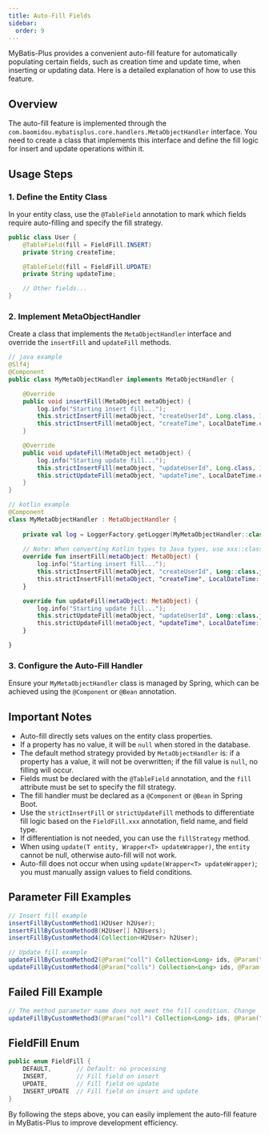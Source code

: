 ```yaml
---
title: Auto-Fill Fields
sidebar:
  order: 9
---
```


MyBatis-Plus provides a convenient auto-fill feature for automatically populating certain fields, such as creation time and update time, when inserting or updating data. Here is a detailed explanation of how to use this feature.

## Overview

The auto-fill feature is implemented through the `com.baomidou.mybatisplus.core.handlers.MetaObjectHandler` interface. You need to create a class that implements this interface and define the fill logic for insert and update operations within it.

## Usage Steps

### 1. Define the Entity Class

In your entity class, use the `@TableField` annotation to mark which fields require auto-filling and specify the fill strategy.

```java
public class User {
    @TableField(fill = FieldFill.INSERT)
    private String createTime;

    @TableField(fill = FieldFill.UPDATE)
    private String updateTime;

    // Other fields...
}
```

### 2. Implement MetaObjectHandler

Create a class that implements the `MetaObjectHandler` interface and override the `insertFill` and `updateFill` methods.

```java
// java example
@Slf4j
@Component
public class MyMetaObjectHandler implements MetaObjectHandler {

    @Override
    public void insertFill(MetaObject metaObject) {
        log.info("Starting insert fill...");
        this.strictInsertFill(metaObject, "createUserId", Long.class, 123456L)
        this.strictInsertFill(metaObject, "createTime", LocalDateTime.class, LocalDateTime.now());
    }

    @Override
    public void updateFill(MetaObject metaObject) {
        log.info("Starting update fill...");
        this.strictInsertFill(metaObject, "updateUserId", Long.class, 123456L)
        this.strictUpdateFill(metaObject, "updateTime", LocalDateTime.class, LocalDateTime.now());
    }
}
```
```kotlin
// kotlin example
@Component
class MyMetaObjectHandler : MetaObjectHandler {
    
    private val log = LoggerFactory.getLogger(MyMetaObjectHandler::class.java)
    
    // Note: When converting Kotlin types to Java types, use xxx::class.javaObjectType to prevent type mismatches that may occur if xxx::class.java converts to primitive types, which would cause auto-fill to fail.
    override fun insertFill(metaObject: MetaObject) {
        log.info("Starting insert fill...");
        this.strictInsertFill(metaObject, "createUserId", Long::class.javaObjectType, 123456L)
        this.strictInsertFill(metaObject, "createTime", LocalDateTime::class.javaObjectType, LocalDateTime.now())
    }

    override fun updateFill(metaObject: MetaObject) {
        log.info("Starting update fill...");
        this.strictUpdateFill(metaObject, "updateUserId", Long::class.javaObjectType, 123456L)
        this.strictUpdateFill(metaObject, "updateTime", LocalDateTime::class.javaObjectType, LocalDateTime.now())
    }

}
```
### 3. Configure the Auto-Fill Handler

Ensure your `MyMetaObjectHandler` class is managed by Spring, which can be achieved using the `@Component` or `@Bean` annotation.

## Important Notes

- Auto-fill directly sets values on the entity class properties.
- If a property has no value, it will be `null` when stored in the database.
- The default method strategy provided by `MetaObjectHandler` is: if a property has a value, it will not be overwritten; if the fill value is `null`, no filling will occur.
- Fields must be declared with the `@TableField` annotation, and the `fill` attribute must be set to specify the fill strategy.
- The fill handler must be declared as a `@Component` or `@Bean` in Spring Boot.
- Use the `strictInsertFill` or `strictUpdateFill` methods to differentiate fill logic based on the `FieldFill.xxx` annotation, field name, and field type.
- If differentiation is not needed, you can use the `fillStrategy` method.
- When using `update(T entity, Wrapper<T> updateWrapper)`, the `entity` cannot be null, otherwise auto-fill will not work.
- Auto-fill does not occur when using `update(Wrapper<T> updateWrapper)`; you must manually assign values to field conditions.

## Parameter Fill Examples

```java
// Insert fill example
insertFillByCustomMethod1(H2User h2User);
insertFillByCustomMethod8(H2User[] h2Users);
insertFillByCustomMethod4(Collection<H2User> h2User);

// Update fill example
updateFillByCustomMethod2(@Param("coll") Collection<Long> ids, @Param("et") H2User h2User);
updateFillByCustomMethod4(@Param("colls") Collection<Long> ids, @Param("et") H2User h2User);
```

## Failed Fill Example

```java
// The method parameter name does not meet the fill condition. Change 'user' to 'et' for correct filling.
updateFillByCustomMethod3(@Param("coll") Collection<Long> ids, @Param("user") H2User h2User);
```

## FieldFill Enum

```java
public enum FieldFill {
    DEFAULT,       // Default: no processing
    INSERT,        // Fill field on insert
    UPDATE,        // Fill field on update
    INSERT_UPDATE  // Fill field on insert and update
}
```

By following the steps above, you can easily implement the auto-fill feature in MyBatis-Plus to improve development efficiency.
